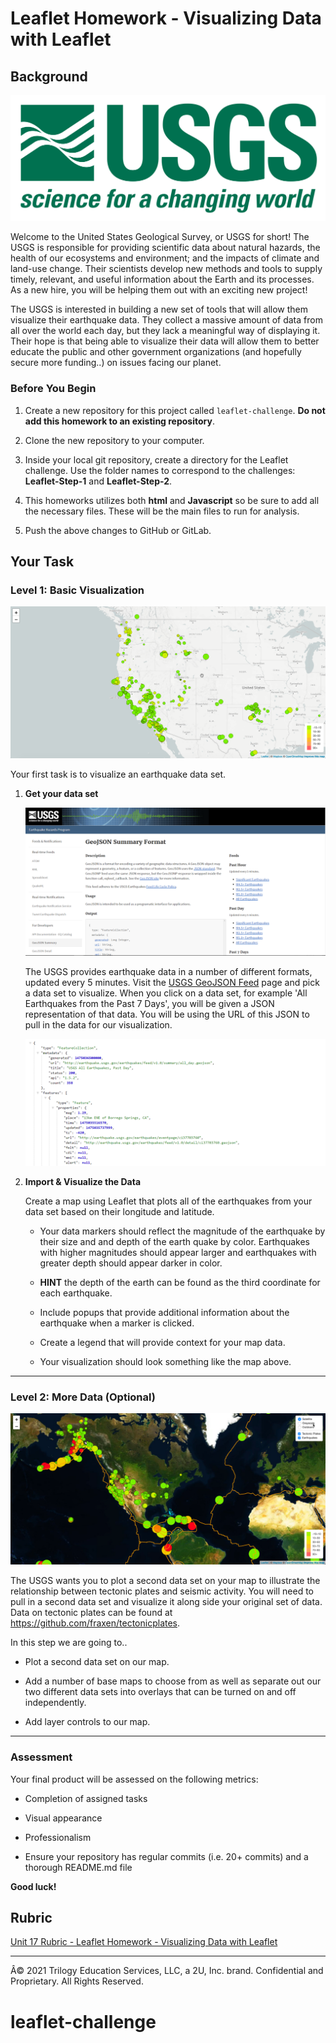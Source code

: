 # Leaflet Homework - Visualizing Data with Leaflet

## Background

![1-Logo](Images/1-Logo.png)

Welcome to the United States Geological Survey, or USGS for short! The USGS is responsible for providing scientific data about natural hazards, the health of our ecosystems and environment; and the impacts of climate and land-use change. Their scientists develop new methods and tools to supply timely, relevant, and useful information about the Earth and its processes. As a new hire, you will be helping them out with an exciting new project!

The USGS is interested in building a new set of tools that will allow them visualize their earthquake data. They collect a massive amount of data from all over the world each day, but they lack a meaningful way of displaying it. Their hope is that being able to visualize their data will allow them to better educate the public and other government organizations (and hopefully secure more funding..) on issues facing our planet.

### Before You Begin

1.  Create a new repository for this project called `leaflet-challenge`. **Do not add this homework to an existing repository**.

2.  Clone the new repository to your computer.

3.  Inside your local git repository, create a directory for the Leaflet challenge. Use the folder names to correspond to the challenges: **Leaflet-Step-1** and **Leaflet-Step-2**.

4.  This homeworks utilizes both **html** and **Javascript** so be sure to add all the necessary files. These will be the main files to run for analysis.

5.  Push the above changes to GitHub or GitLab.

## Your Task

### Level 1: Basic Visualization

![2-BasicMap](Images/2-BasicMap.png)

Your first task is to visualize an earthquake data set.

1.  **Get your data set**

    ![3-Data](Images/3-Data.png)

    The USGS provides earthquake data in a number of different formats, updated every 5 minutes. Visit the [USGS GeoJSON Feed](http://earthquake.usgs.gov/earthquakes/feed/v1.0/geojson.php) page and pick a data set to visualize. When you click on a data set, for example 'All Earthquakes from the Past 7 Days', you will be given a JSON representation of that data. You will be using the URL of this JSON to pull in the data for our visualization.

    ![4-JSON](Images/4-JSON.png)

2.  **Import & Visualize the Data**

    Create a map using Leaflet that plots all of the earthquakes from your data set based on their longitude and latitude.

    -   Your data markers should reflect the magnitude of the earthquake by their size and and depth of the earth quake by color. Earthquakes with higher magnitudes should appear larger and earthquakes with greater depth should appear darker in color.

    -   **HINT** the depth of the earth can be found as the third coordinate for each earthquake.

    -   Include popups that provide additional information about the earthquake when a marker is clicked.

    -   Create a legend that will provide context for your map data.

    -   Your visualization should look something like the map above.

------------------------------------------------------------------------

### Level 2: More Data (Optional)

![5-Advanced](Images/5-Advanced.png)

The USGS wants you to plot a second data set on your map to illustrate the relationship between tectonic plates and seismic activity. You will need to pull in a second data set and visualize it along side your original set of data. Data on tectonic plates can be found at <https://github.com/fraxen/tectonicplates>.

In this step we are going to..

-   Plot a second data set on our map.

-   Add a number of base maps to choose from as well as separate out our two different data sets into overlays that can be turned on and off independently.

-   Add layer controls to our map.

------------------------------------------------------------------------

### Assessment

Your final product will be assessed on the following metrics:

-   Completion of assigned tasks

-   Visual appearance

-   Professionalism

-   Ensure your repository has regular commits (i.e. 20+ commits) and a thorough README.md file

**Good luck!**

## Rubric

[Unit 17 Rubric - Leaflet Homework - Visualizing Data with Leaflet](https://docs.google.com/document/d/1h1iH67V7UKOitS6K3nRrnOYbx-3KwEDC6ZWzpzDKxLc/edit?usp=sharing)

------------------------------------------------------------------------

Â© 2021 Trilogy Education Services, LLC, a 2U, Inc. brand. Confidential and Proprietary. All Rights Reserved.
# leaflet-challenge